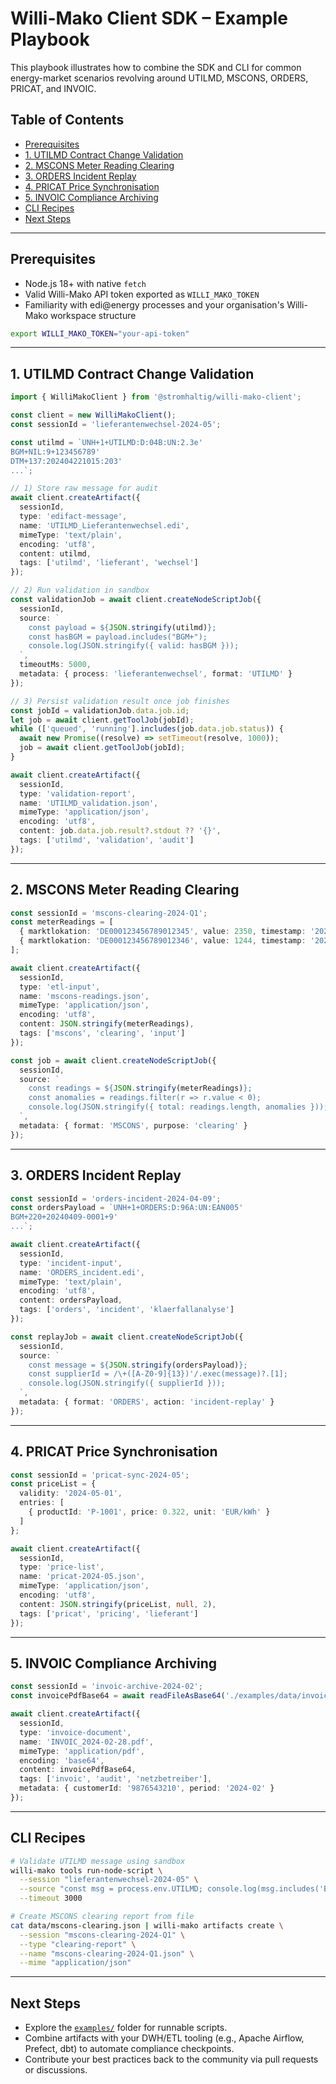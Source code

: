 # Willi-Mako Client SDK – Example Playbook

This playbook illustrates how to combine the SDK and CLI for common energy-market scenarios revolving around UTILMD, MSCONS, ORDERS, PRICAT, and INVOIC.

## Table of Contents

- [Prerequisites](#prerequisites)
- [1. UTILMD Contract Change Validation](#1-utilmd-contract-change-validation)
- [2. MSCONS Meter Reading Clearing](#2-mscons-meter-reading-clearing)
- [3. ORDERS Incident Replay](#3-orders-incident-replay)
- [4. PRICAT Price Synchronisation](#4-pricat-price-synchronisation)
- [5. INVOIC Compliance Archiving](#5-invoic-compliance-archiving)
- [CLI Recipes](#cli-recipes)
- [Next Steps](#next-steps)

---

## Prerequisites

- Node.js 18+ with native `fetch`
- Valid Willi-Mako API token exported as `WILLI_MAKO_TOKEN`
- Familiarity with edi@energy processes and your organisation's Willi-Mako workspace structure

```bash
export WILLI_MAKO_TOKEN="your-api-token"
```

---

## 1. UTILMD Contract Change Validation

```typescript
import { WilliMakoClient } from '@stromhaltig/willi-mako-client';

const client = new WilliMakoClient();
const sessionId = 'lieferantenwechsel-2024-05';

const utilmd = `UNH+1+UTILMD:D:04B:UN:2.3e'
BGM+NIL:9+123456789'
DTM+137:202404221015:203'
...`;

// 1) Store raw message for audit
await client.createArtifact({
  sessionId,
  type: 'edifact-message',
  name: 'UTILMD_Lieferantenwechsel.edi',
  mimeType: 'text/plain',
  encoding: 'utf8',
  content: utilmd,
  tags: ['utilmd', 'lieferant', 'wechsel']
});

// 2) Run validation in sandbox
const validationJob = await client.createNodeScriptJob({
  sessionId,
  source: `
    const payload = ${JSON.stringify(utilmd)};
    const hasBGM = payload.includes("BGM+");
    console.log(JSON.stringify({ valid: hasBGM }));
  `,
  timeoutMs: 5000,
  metadata: { process: 'lieferantenwechsel', format: 'UTILMD' }
});

// 3) Persist validation result once job finishes
const jobId = validationJob.data.job.id;
let job = await client.getToolJob(jobId);
while (['queued', 'running'].includes(job.data.job.status)) {
  await new Promise((resolve) => setTimeout(resolve, 1000));
  job = await client.getToolJob(jobId);
}

await client.createArtifact({
  sessionId,
  type: 'validation-report',
  name: 'UTILMD_validation.json',
  mimeType: 'application/json',
  encoding: 'utf8',
  content: job.data.job.result?.stdout ?? '{}',
  tags: ['utilmd', 'validation', 'audit']
});
```

---

## 2. MSCONS Meter Reading Clearing

```typescript
const sessionId = 'mscons-clearing-2024-Q1';
const meterReadings = [
  { marktlokation: 'DE000123456789012345', value: 2350, timestamp: '2024-03-31T22:00:00Z' },
  { marktlokation: 'DE000123456789012346', value: 1244, timestamp: '2024-03-31T22:00:00Z' }
];

await client.createArtifact({
  sessionId,
  type: 'etl-input',
  name: 'mscons-readings.json',
  mimeType: 'application/json',
  encoding: 'utf8',
  content: JSON.stringify(meterReadings),
  tags: ['mscons', 'clearing', 'input']
});

const job = await client.createNodeScriptJob({
  sessionId,
  source: `
    const readings = ${JSON.stringify(meterReadings)};
    const anomalies = readings.filter(r => r.value < 0);
    console.log(JSON.stringify({ total: readings.length, anomalies }));
  `,
  metadata: { format: 'MSCONS', purpose: 'clearing' }
});
```

---

## 3. ORDERS Incident Replay

```typescript
const sessionId = 'orders-incident-2024-04-09';
const ordersPayload = `UNH+1+ORDERS:D:96A:UN:EAN005'
BGM+220+20240409-0001+9'
...`;

await client.createArtifact({
  sessionId,
  type: 'incident-input',
  name: 'ORDERS_incident.edi',
  mimeType: 'text/plain',
  encoding: 'utf8',
  content: ordersPayload,
  tags: ['orders', 'incident', 'klaerfallanalyse']
});

const replayJob = await client.createNodeScriptJob({
  sessionId,
  source: `
    const message = ${JSON.stringify(ordersPayload)};
    const supplierId = /\+([A-Z0-9]{13})'/.exec(message)?.[1];
    console.log(JSON.stringify({ supplierId }));
  `,
  metadata: { format: 'ORDERS', action: 'incident-replay' }
});
```

---

## 4. PRICAT Price Synchronisation

```typescript
const sessionId = 'pricat-sync-2024-05';
const priceList = {
  validity: '2024-05-01',
  entries: [
    { productId: 'P-1001', price: 0.322, unit: 'EUR/kWh' }
  ]
};

await client.createArtifact({
  sessionId,
  type: 'price-list',
  name: 'pricat-2024-05.json',
  mimeType: 'application/json',
  encoding: 'utf8',
  content: JSON.stringify(priceList, null, 2),
  tags: ['pricat', 'pricing', 'lieferant']
});
```

---

## 5. INVOIC Compliance Archiving

```typescript
const sessionId = 'invoic-archive-2024-02';
const invoicePdfBase64 = await readFileAsBase64('./examples/data/invoice.pdf');

await client.createArtifact({
  sessionId,
  type: 'invoice-document',
  name: 'INVOIC_2024-02-28.pdf',
  mimeType: 'application/pdf',
  encoding: 'base64',
  content: invoicePdfBase64,
  tags: ['invoic', 'audit', 'netzbetreiber'],
  metadata: { customerId: '9876543210', period: '2024-02' }
});
```

---

## CLI Recipes

```bash
# Validate UTILMD message using sandbox
willi-mako tools run-node-script \
  --session "lieferantenwechsel-2024-05" \
  --source "const msg = process.env.UTILMD; console.log(msg.includes('BGM+220'));" \
  --timeout 3000

# Create MSCONS clearing report from file
cat data/mscons-clearing.json | willi-mako artifacts create \
  --session "mscons-clearing-2024-Q1" \
  --type "clearing-report" \
  --name "mscons-clearing-2024-Q1.json" \
  --mime "application/json"
```

---

## Next Steps

- Explore the [`examples/`](../examples) folder for runnable scripts.
- Combine artifacts with your DWH/ETL tooling (e.g., Apache Airflow, Prefect, dbt) to automate compliance checkpoints.
- Contribute your best practices back to the community via pull requests or discussions.
